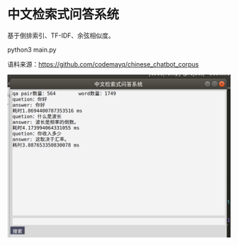 # 中文检索式问答系统
基于倒排索引、TF-IDF、余弦相似度。

python3 main.py

语料来源：https://github.com/codemayq/chinese_chatbot_corpus


![image](https://github.com/wdfgithub/Chinese-retrieval-QA-system/blob/master/effect.png)
